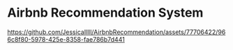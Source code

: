 # Airbnb Recommendation System


https://github.com/Jessicalllll/AirbnbRecommendation/assets/77706422/966c8f80-5978-425e-8358-fae786b7d441

